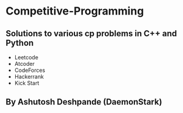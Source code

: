 # Competitive-Programming

## Solutions to various cp problems in C++ and Python

- Leetcode
- Atcoder
- CodeForces
- Hackerrank
- Kick Start

## By Ashutosh Deshpande (DaemonStark)
